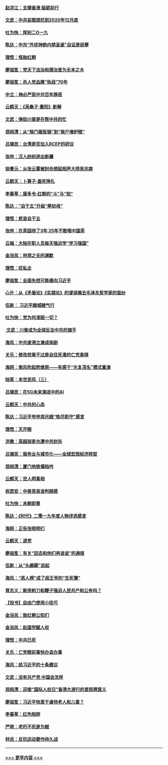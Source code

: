 #### [赵洪江：支撑香港 砥砺前行](../pages/nsc993/n11748482.md?t=12271633) 
#### [文武：中共妄图顽抗到2020年12月底](../pages/nsc993/n11748446.md?t=12271633) 
#### [吐为快：挥别二O一九](../pages/nsc993/n11748411.md?t=12271633) 
#### [陈达：中共“外扰神韵内禁圣诞”自证是妖孽](../pages/nsc993/n11748226.md?t=12271633) 
#### [理悟：怪胎红朝](../pages/nsc993/n11748206.md?t=12271633) 
#### [廖祖笙：党天下法治和德治皆为无本之木](../pages/nsc993/n11748135.md?t=12271633) 
#### [廖祖笙：杀人党血腥“执政”70年](../pages/nsc993/n11745144.md?t=12271633) 
#### [中立：神必严惩中共百年罪恶](../pages/nsc993/n11744970.md?t=12271633) 
#### [云鹤天：《采桑子‧重阳》新解](../pages/nsc993/n11744948.md?t=12271633) 
#### [文武：弹劾川普是在帮中共的忙](../pages/nsc993/n11744758.md?t=12271633) 
#### [郑纯清：从“挨门砸饭锅”到“挨户堵炉眼”](../pages/nsc993/n11744745.md?t=12271633) 
#### [吕锡民：台湾是否加入RCEP的研议](../pages/nsc993/n11744701.md?t=12271633) 
#### [张林：汉人纷纷逃出新疆](../pages/nsc993/n11743530.md?t=12271633) 
#### [徐曼沅：从张云雷被封杀想起相声大师吴兆南](../pages/nsc993/n11741816.md?t=12271633) 
#### [云鹤天：卜算子‧垂死挣扎](../pages/nsc993/n11739956.md?t=12271633) 
#### [李春草：唐多令‧红朝的“斗”与“拍”](../pages/nsc993/n11739830.md?t=12271633) 
#### [陈达：“自干五”升级“牵妨母”](../pages/nsc993/n11739724.md?t=12271633) 
#### [理悟：悲哀自干五](../pages/nsc993/n11739547.md?t=12271633) 
#### [张林：在茶园待了3年 25年不敢喝中国茶](../pages/nsc993/n11739240.md?t=12271633) 
#### [云端：大陆在职人员每天强迫学“学习强国”](../pages/nsc993/n11738735.md?t=12271633) 
#### [金浴凤：林郑之夫的渊默](../pages/nsc993/n11737735.md?t=12271633) 
#### [理悟：叹私企](../pages/nsc993/n11737715.md?t=12271633) 
#### [廖祖笙：全面失控可能袭向习近平](../pages/nsc993/n11737704.md?t=12271633) 
#### [心升：从《矛盾论》《实践论》的谬误揭去毛泽东哲学家的面纱](../pages/nsc993/n11736962.md?t=12271633) 
#### [伍新： 习近平赌城赌气行](../pages/nsc993/n11736929.md?t=12271633) 
#### [吐为快：党为何凌蹈一切？](../pages/nsc993/n11736915.md?t=12271633) 
#### [ 文武：川普成为全球反击中共的旗手](../pages/nsc993/n11736882.md?t=12271633) 
#### [海风：中共废港立澳成闹剧](../pages/nsc993/n11735857.md?t=12271633) 
#### [关乐：修改校章不过是自往死凑的亡党臭棋](../pages/nsc993/n11735097.md?t=12271633) 
#### [海网：南风吹起势燎原——有感于“光复茂名”模式重演](../pages/nsc993/n11732308.md?t=12271633) 
#### [陆客：末世民风（三）](../pages/nsc993/n11732211.md?t=12271633) 
#### [吕锡民：在5G未来演进中的AI](../pages/nsc993/n11730010.md?t=12271633) 
#### [云鹤天：中共的心态](../pages/nsc993/n11729906.md?t=12271633) 
#### [陈达：习近平夸林郑月娥“恪尽职守”感言](../pages/nsc993/n11729881.md?t=12271633) 
#### [理悟：天开眼](../pages/nsc993/n11729699.md?t=12271633) 
#### [洪微：英超球星也遭中共封杀](../pages/nsc993/n11727243.md?t=12271633) 
#### [吕锡民：服务业与城市化——全球宏观经济转型](../pages/nsc993/n11725845.md?t=12271633) 
#### [郑纯清：厦门地铁塌陷吟](../pages/nsc993/n11725813.md?t=12271633) 
#### [云鹤天：世人明真相](../pages/nsc993/n11725621.md?t=12271633) 
#### [祝君安：中美贸易谈判随感](../pages/nsc993/n11725609.md?t=12271633) 
#### [吐为快：末朝即景](../pages/nsc993/n11723365.md?t=12271633) 
#### [陈达：《时代》二零一九年度人物评选感言](../pages/nsc993/n11723337.md?t=12271633) 
#### [海网：正告张晓明们](../pages/nsc993/n11723228.md?t=12271633) 
#### [云鹤天：退党](../pages/nsc993/n11723056.md?t=12271633) 
#### [廖祖笙：有关“回去和他们再谈谈”的通报](../pages/nsc993/n11722442.md?t=12271633) 
#### [伍新：从“头踢脚”说起](../pages/nsc993/n11722429.md?t=12271633) 
#### [海风：“恶人榜”成了阎王爷的“生死簿”](../pages/nsc993/n11722272.md?t=12271633) 
#### [胥志义：能用剌刀和鞭子强迫人民共产和公有吗？](../pages/nsc993/n11720569.md?t=12271633) 
#### [【投书】自由门使用小技巧](../pages/nsc993/n11720180.md?t=12271633) 
#### [金浴凤：致红朝公知们](../pages/nsc993/n11720563.md?t=12271633) 
#### [金浴凤：赵国党赋人权](../pages/nsc993/n11720533.md?t=12271633) 
#### [理悟：中共已死](../pages/nsc993/n11720233.md?t=12271633) 
#### [关乐：亡党眼前事快办该办事](../pages/nsc993/n11719160.md?t=12271633) 
#### [海风：给习近平的十条建议](../pages/nsc993/n11717616.md?t=12271633) 
#### [文武：没有共产党 中国会怎样](../pages/nsc993/n11717584.md?t=12271633) 
#### [郑纯清：迎接“国际人权日”香港大游行的里程牌意义](../pages/nsc993/n11717417.md?t=12271633) 
#### [廖祖笙：习近平快意于虐待老人和儿童？](../pages/nsc993/n11715313.md?t=12271633) 
#### [李春草：红色陷阱](../pages/nsc993/n11715029.md?t=12271633) 
#### [严晓：老朽不死是为贼](../pages/nsc993/n11712910.md?t=12271633) 
#### [林忌：反抗运动要作持久战](../pages/nsc993/n11712623.md?t=12271633) 

----
#### [ >>> 更早内容 <<< ](../indexes/nsc993-earlier.md)
